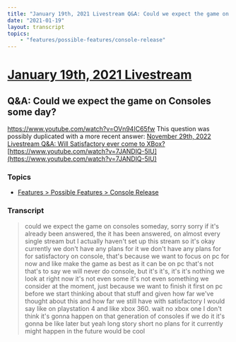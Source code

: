 ```yaml
---
title: "January 19th, 2021 Livestream Q&A: Could we expect the game on Consoles some day?"
date: "2021-01-19"
layout: transcript
topics:
    - "features/possible-features/console-release"
---
```

# [January 19th, 2021 Livestream](../2021-01-19.md)
## Q&A: Could we expect the game on Consoles some day?
https://www.youtube.com/watch?v=OVn94IC65fw
This question was possibly duplicated with a more recent answer: [November 29th, 2022 Livestream Q&A: Will Satisfactory ever come to XBox?](./yt-7JANDlQ-5IU.md) [https://www.youtube.com/watch?v=7JANDlQ-5IU](https://www.youtube.com/watch?v=7JANDlQ-5IU)


### Topics
* [Features > Possible Features > Console Release](../topics/features/possible-features/console-release.md)

### Transcript

> could we expect the game on consoles someday, sorry sorry if it's already been answered, the it has been answered, on almost every single stream but I actually haven't set up this stream so it's okay currently we don't have any plans for it we don't have any plans for for satisfactory on console, that's because we want to focus on pc for now and like make the game as best as it can be on pc that's not that's to say we will never do console, but it's it's, it's it's nothing we look at right now it's not even some it's not even something we consider at the moment, just because we want to finish it first on pc before we start thinking about that stuff and given how far we've thought about this and how far we still have with satisfactory I would say like on playstation 4 and like xbox 360. wait no xbox one I don't think it's gonna happen on that generation of consoles if we do it it's gonna be like later but yeah long story short no plans for it currently might happen in the future would be cool
